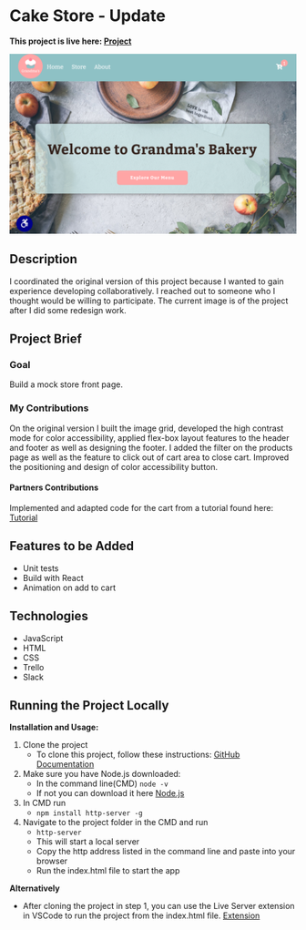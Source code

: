 
# Cake Store - Update
**This project is live here: [Project](https://christinajackson.github.io/cakeStore-update/)**

![Image of project start page](./resources/images/grandmasredesign.png)

## Description
I coordinated the original version of this project because I wanted to gain experience developing collaboratively. I reached out to someone who I thought would be willing to participate. The current image is of the project after I did some redesign work.

## Project Brief
### Goal
Build a mock store front page. 

### My Contributions
On the original version I built the image grid, developed the high contrast mode for color accessibility, applied flex-box layout features to the header and footer as well as designing the footer. I added the filter on the products page as well as the feature to click out of cart area to close cart. Improved the positioning and design of color accessibility button. 

#### Partners Contributions
Implemented and adapted code for the cart from a tutorial found here: [Tutorial]("https://www.youtube.com/watch?v=023Psne_-_4)

## Features to be Added

- Unit tests
- Build with React
- Animation on add to cart

## Technologies
- JavaScript 
- HTML
- CSS
- Trello
- Slack

## Running the Project Locally

**Installation and Usage:**
1. Clone the project
    - To clone this project, follow these instructions: [GitHub Documentation](https://docs.github.com/en/free-pro-team@latest/github/creating-cloning-and-archiving-repositories/cloning-a-repository)
2. Make sure you have Node.js downloaded: 
    - In the command line(CMD) `node -v`
    - If not you can download it here [Node.js](https://nodejs.org/en/download/)
3. In CMD run
     - `npm install http-server -g`
4. Navigate to the project folder in the CMD and run
    - `http-server`
    - This will start a local server
    - Copy the http address listed in the command line and paste into your browser
    - Run the index.html file to start the app

**Alternatively**
- After cloning the project in step 1, you can use the Live Server extension in VSCode to run the project from the index.html file. [Extension](https://marketplace.visualstudio.com/items?itemName=ritwickdey.LiveServer)




